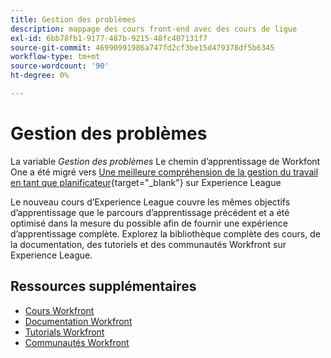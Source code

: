 ```yaml
---
title: Gestion des problèmes
description: mappage des cours front-end avec des cours de ligue
exl-id: 6bb78fb1-9177-487b-9215-48fc407131f7
source-git-commit: 46990991986a747fd2cf3be15d479378df5b6345
workflow-type: tm+mt
source-wordcount: '90'
ht-degree: 0%

---
```


# Gestion des problèmes

La variable *Gestion des problèmes* Le chemin d’apprentissage de Workfont One a été migré vers [Une meilleure compréhension de la gestion du travail en tant que planificateur](https://experienceleague.adobe.com/?recommended=Workfront-U-1-2022.4.reporting){target="_blank"} sur Experience League

Le nouveau cours d’Experience League couvre les mêmes objectifs d’apprentissage que le parcours d’apprentissage précédent et a été optimisé dans la mesure du possible afin de fournir une expérience d’apprentissage complète.  Explorez la bibliothèque complète des cours, de la documentation, des tutoriels et des communautés Workfront sur Experience League.

## Ressources supplémentaires

* [Cours Workfront](https://experienceleague.adobe.com/?lang=en&amp;Solution=Workfront#courses)
* [Documentation Workfront](https://experienceleague.adobe.com/docs/workfront.html)
* [Tutorials Workfront](https://experienceleague.adobe.com/docs/workfront-learn/tutorials-workfront/home.html)
* [Communautés Workfront](https://experienceleaguecommunities.adobe.com/t5/workfront/ct-p/workfront)
